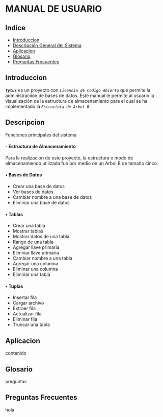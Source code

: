  MANUAL DE USUARIO
===================
## Indice
- [Introduccion](#introduccion)
- [Descripción General del Sistema](#descrip)
- [Aplicacion](#apli)
- [Glosario](#glosario)
- [Preguntas Frecuentes](#questions)

<div id='introduccion'/>

## Introduccion
**_`Tytus`_** es un proyecto con *_`Licencia de Codigo Abierto`_* que permite la administraciión de bases de datos. Este manual le permite al usuario la visualización de la estructura de almacenamiento para el cual se ha implementado la _`Estructura de Arbol B`_.

<div id='descrip'/>

## Descripcion
Funciones principales del sistema

  #### - Estructura de Almacenamiento
Para la realización de este proyecto, la estructura o modo de almacenamiendo utilizada fue por medio de un Arbol B de tamaño cinco.
  #### • Bases de Datos
  
  - Crear una base de datos
  - Ver bases de datos
  - Cambiar nombre a una base de datos
  - Eliminar una base de datos
  
  #### • Tablas
  
  - Crear una tabla
  - Mostrar tablas
  - Mostrar datos de una tabla
  - Rango de una tabla
  - Agregar llave primaria
  - Eliminar llave primaria
  - Cambiar nombre a una tabla
  - Agregar una columna 
  - Eliminar una columna
  - Eliminar una tabla

  #### • Tuplas
  
  - Insertar fila
  - Cargar archivo
  - Extraer fila
  - Actualizar fila
  - Eliminar fila
  - Truncar una tabla
  
<div id='apli'/>

## Aplicacion
contenido

<div id='glosario'/>

## Glosario
preguntas

<div id='questions'/>

## Preguntas Frecuentes
hola
